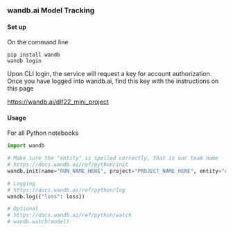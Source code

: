 ### wandb.ai Model Tracking

#### Set up


On the command line
```
pip install wandb
wandb login
```

Upon CLI login, the service will request a key for account authorization. Once you have logged into wandb.ai, find this key with the instructions on this page 

https://wandb.ai/dlf22_mini_project

#### Usage

For all Python notebooks
```python
import wandb

# Make sure the "entity" is spelled correctly, that is our team name
# https://docs.wandb.ai/ref/python/init
wandb.init(name="RUN_NAME_HERE", project="PROJECT_NAME_HERE", entity="dlf22_mini_project")

# Logging
# https://docs.wandb.ai/ref/python/log
wandb.log({"loss": loss})

# Optional
# https://docs.wandb.ai/ref/python/watch
# wandb.watch(model)
```
